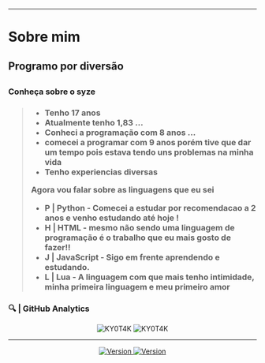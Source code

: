 <center>
    <div align = "center">
</center>

<hr>

<h1> Sobre mim </h1>
            <h2> Programo por diversão <h2>
<h3> Conheça sobre o syze <h3>
<blockquote>
  <ul>
    <li> Tenho 17 anos </li>
    <li> Atualmente tenho 1,83 ... </li>
    <li> Conheci a programação com 8 anos ... </li>
    <li> comecei a programar com 9 anos porém tive que dar um tempo pois estava tendo uns problemas na minha vida</li>
    <li> Tenho experiencias diversas </li>
        
  </ul>
    Agora vou falar sobre as linguagens que eu sei 
</p>
<ul>
    <li>
       P | Python - Comecei a estudar por recomendacao a 2 anos e venho estudando até hoje !
    </li>
    <li>
        H | HTML - mesmo não sendo uma linguagem de programação é o trabalho que eu mais gosto de fazer!!
    </li>
    <li>
       J | JavaScript - Sigo em frente aprendendo e estudando. </li>
     <li> 
       L | Lua - A linguagem com que mais tenho intimidade, minha primeira linguagem e meu primeiro amor
     </li>
</ul>
</blockquote>
    <h3>
       🔍 | GitHub Analytics
    </h3>
<div align = "center">
    <img src = "https://github-readme-stats.vercel.app/api?username=KY0T4K&show_icons=true&theme=tokyonight" alt = "KY0T4K" style = "min-width = 50%">
<img src = "https://github-readme-stats.vercel.app/api/top-langs/?username=KY0T4K&theme=tokyonight&layout=compact" alt = "KY0T4K" style = "max-width = 70%" / >
</div>
<hr>
<div align = "center">
     <a href="https://www.instagram.com/invites/contact/?i=6inbi3sxm1zw&utm_content=l509tcl"> <img alt = "Version" src = "https://img.shields.io/static/v1?label=Instagram&message=KY0T4K&style=for-the- emblema & color = blue & logo = instagram "/> </a>
     <a href="https://wa.me/556798650047"> <img alt = "Version" src = "https://img.shields.io/static/v1?label=Whatsapp&message=KY0T4K&style=for-the- emblema & color = red & logo = whatsapp "/> </a>
</div>
